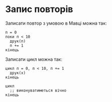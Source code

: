 # Запис повторів

Записати повтор з умовою в Мавці можна так:

```мавка
п = 0
поки п < 10
  друк(п)
  п += 1
кінець
```

Записати цикл можна так:

```мавка
цикл п = 0, п < 10, п += 1
  друк(х)
кінець
```

```мавка
цикл
  ;; виконуватиметься вічно
кінець
```